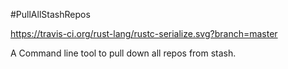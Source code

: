 #PullAllStashRepos

https://travis-ci.org/rust-lang/rustc-serialize.svg?branch=master

A Command line tool to pull down all repos from stash. 
